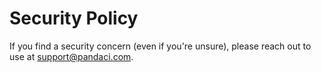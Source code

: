 # Security Policy

If you find a security concern (even if you're unsure), please reach out to use at support@pandaci.com.

